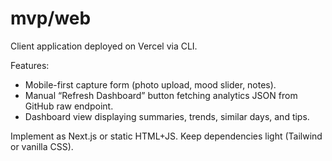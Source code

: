 # mvp/web

Client application deployed on Vercel via CLI.

Features:
- Mobile-first capture form (photo upload, mood slider, notes).
- Manual “Refresh Dashboard” button fetching analytics JSON from GitHub raw endpoint.
- Dashboard view displaying summaries, trends, similar days, and tips.

Implement as Next.js or static HTML+JS. Keep dependencies light (Tailwind or vanilla CSS).
